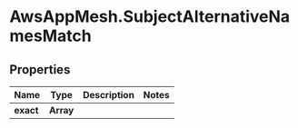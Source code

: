 # AwsAppMesh.SubjectAlternativeNamesMatch

## Properties

Name | Type | Description | Notes
------------ | ------------- | ------------- | -------------
**exact** | **Array** |  | 


